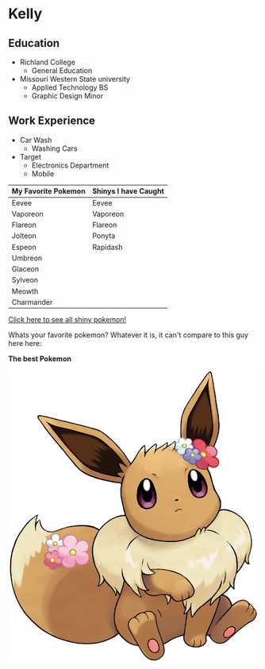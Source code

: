 # Kelly

## Education

* Richland College
    * General Education
* Missouri Western State university
    * Applied Technology BS
    * Graphic Design Minor

## Work Experience

* Car Wash
    * Washing Cars
* Target
    * Electronics Department
    * Mobile


My Favorite Pokemon | Shinys I have Caught
--------------------|----------------------
Eevee| Eevee
Vaporeon | Vaporeon
Flareon | Flareon
Jolteon | Ponyta
Espeon | Rapidash
Umbreon |
Glaceon|
Sylveon|
Meowth |
Charmander|


[Click here to see all shiny pokemon!](https://pokemondb.net/pokedex/shiny)

Whats your favorite pokemon? Whatever it is, it can't compare to this guy here here:


**The best Pokemon**

![Eevee](images/eevee-lets-go.jpg)

